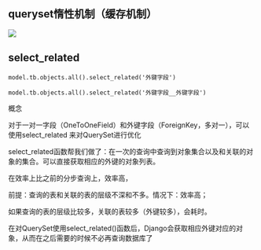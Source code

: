 ## queryset惰性机制（缓存机制）

![](/assets/import.png)


## select_related
```
model.tb.objects.all().select_related('外键字段')

model.tb.objects.all().select_related('外键字段__外键字段')
```

概念

对于一对一字段（OneToOneField）和外键字段（ForeignKey，多对一），可以使用select_related 来对QuerySet进行优化

select_related函数帮我们做了：在一次的查询中查询到对象集合以及和关联的对象的集合。可以直接获取相应的外键的对象列表。

在效率上比之前的分步查询上，效率高，

前提：查询的表和关联的表的层级不深和不多。情况下：效率高；

如果查询的表的层级比较多，关联的表较多（外键较多），会耗时。

在对QuerySet使用select_related()函数后，Django会获取相应外键对应的对象，从而在之后需要的时候不必再查询数据库了